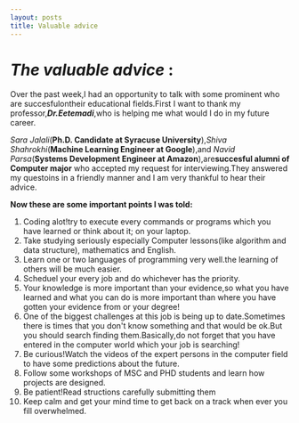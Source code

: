 ```yaml
---
layout: posts
title: Valuable advice
---
```


# ***The valuable advice*** :
Over the past week,I had an opportunity to talk with some prominent who are succesfulontheir
educational fields.First I want to thank my professor,***Dr.Eetemadi***,who is helping me what would I do in my future career.


*Sara Jalali*(**Ph.D. Candidate at Syracuse University**),*Shiva Shahrokhi*(**Machine Learning Engineer at Google**),and *Navid Parsa*(**Systems Development Engineer at Amazon**),are**succesful alumni of Computer major** who accepted my request for interviewing.They answered my questoins in a friendly manner and I am very thankful to hear their advice.


**Now these are some important points I was told:**
1. Coding alot!try to execute every commands or programs which you have learned or think about it; on your laptop.
2. Take studying seriously especially Computer lessons(like algorithm and data structure), mathematics and English.
3. Learn one or two languages of programming very well.the learning of others will be much easier.
4. Scheduel your every job and do whichever has the priority.
5. Your knowledge is more important than your evidence,so what you have learned and what you can do is more important than where you have gotten your evidence from or your degree!
6. One of the biggest challenges at this job is being up to date.Sometimes there is times that you don't know something and that would be ok.But you should search finding them.Basically,do not forget that you have entered in the computer world which your job is searching!
7. Be curious!Watch the videos of the expert persons in the computer field to have some predictions about the future.
8. Follow some workshops of MSC and PHD students and learn how projects are designed.
9. Be patient!Read structions carefully submitting them
10. Keep calm and get your mind time to get  back on a track when ever you fill overwhelmed.